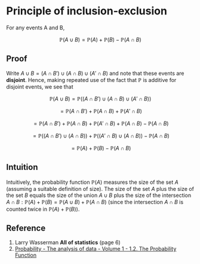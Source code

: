# Principle of inclusion-exclusion

For any events A and B,

$$
\mathbb{P}(A \cup B) = \mathbb{P}(A) + \mathbb{P}(B) − \mathbb{P}(A \cap B)
$$

## Proof

Write $A \cup B = (A \cap B') \cup (A \cap B) \cup (A' \cap B)$ and note that these events are **disjoint**. Hence, making repeated use of the fact that $\mathbb{P}$ is additive for disjoint events, we see that

$$
\mathbb{P}(A \cup B) = \mathbb{P}((A \cap B') \cup (A \cap B) \cup (A' \cap B))
$$

$$
= \mathbb{P}(A \cap B') + \mathbb{P}(A \cap B) + \mathbb{P}(A' \cap B)
$$

$$
= \mathbb{P}(A \cap B') + \mathbb{P}(A \cap B) + \mathbb{P}(A' \cap B) + \mathbb{P}(A \cap B) − \mathbb{P}(A \cap B)
$$

$$
= \mathbb{P}((A \cap B') \cup (A \cap B)) + \mathbb{P}((A' \cap B) \cup (A \cap B)) − \mathbb{P}(A \cap B)
$$

$$
= \mathbb{P}(A) + \mathbb{P}(B) − \mathbb{P}(A \cap B)
$$

## Intuition

Intuitively, the probability function $\mathbb{P}(A)$ measures the size of the set $A$ (assuming a suitable definition of size). The size of the set $A$ plus the size of the set $B$ equals the size of the union $A \cup B$ plus the size of the intersection $A \cap B: \mathbb{P}(A) + \mathbb{P}(B) = \mathbb{P}(A \cup B) + \mathbb{P}(A \cap B)$ (since the intersection $A \cap B$ is counted twice in $\mathbb{P}(A) + \mathbb{P}(B)$).

## Reference

1. Larry Wasserman **All of statistics** (page 6)
2. [Probability - The analysis of data - Volume 1 - 1.2. The Probability Function](http://theanalysisofdata.com/probability/1_2.html)